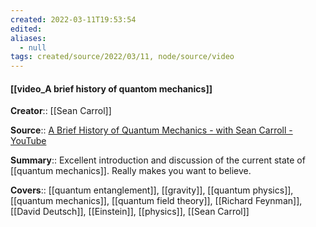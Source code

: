```yaml
---
created: 2022-03-11T19:53:54 
edited: 
aliases:
  - null
tags: created/source/2022/03/11, node/source/video
---
```


#### [[video_A brief history of quantom mechanics]]

**Creator**:: [[Sean Carrol]]
 
**Source**:: [A Brief History of Quantum Mechanics - with Sean Carroll - YouTube](https://www.youtube.com/watch?v=5hVmeOCJjOU)

**Summary**:: Excellent introduction and discussion of the current state of [[quantum mechanics]]. Really makes you want to believe.

**Covers**:: [[quantum entanglement]], [[gravity]], [[quantum physics]], [[quantum mechanics]], [[quantum field theory]], [[Richard Feynman]], [[David Deutsch]], [[Einstein]], [[physics]], [[Sean Carrol]]

